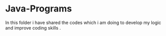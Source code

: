 # Java-Programs
In this folder i have shared the codes which i am doing to develop my logic and improve coding skills .
